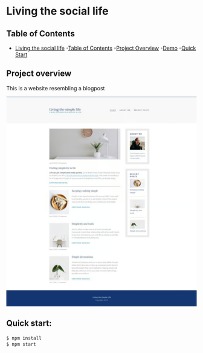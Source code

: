 # Living the social life

## Table of Contents

- [Living the social life](#living-the-social-life)
  -[Table of Contents](#table-of-contents)
  -[Project Overview](#project-overview)
  -[Demo](#demo)
  -[Quick Start](#quick-start)

## Project overview
This is a website resembling a blogpost

![website screenshot](/img/sample.PNG)

## Quick start:

```
$ npm install
$ npm start
````